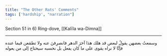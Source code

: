 ```yaml
---
title: "The Other Rats' Comments"
tags: ['hardship', "narration"]
---
```


 Section 51 in 6) Ring-dove, [[Kalīla wa-Dimna]]

---
وسمعتُ بعضهن يقولُ لبعض قد هلك هذا آخرَ الدهر فانصرِفنَ عنه ولا تطمَعن فيما عنده فإنَّا لا نراه يقوى على ما كان يفعل بل نحسبه سيحتاج إلى من يعوله
